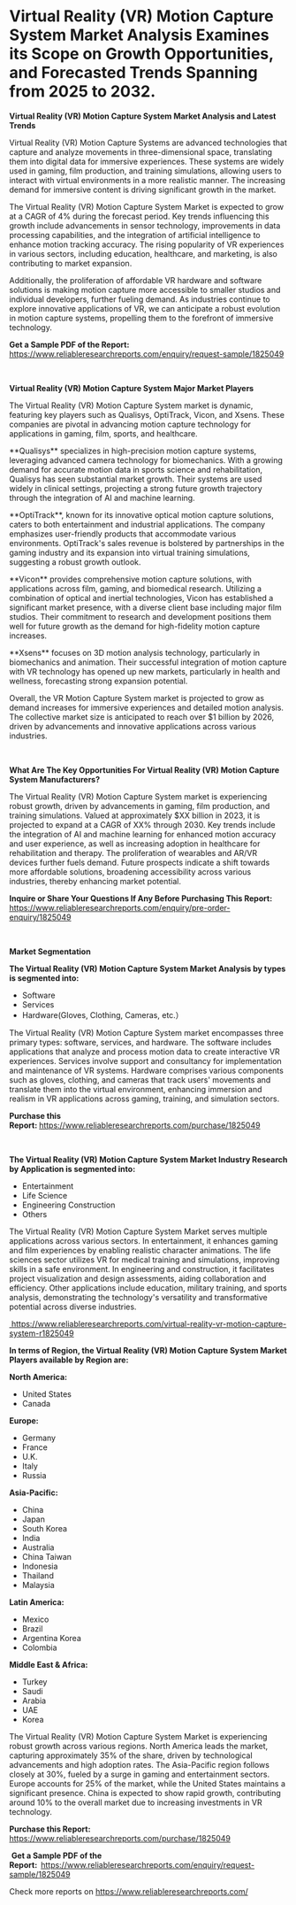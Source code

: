 <p><h1>Virtual Reality (VR) Motion Capture System Market Analysis Examines its Scope on Growth Opportunities, and Forecasted Trends Spanning from 2025 to 2032.</h1></p><p><strong>Virtual Reality (VR) Motion Capture System Market Analysis and Latest Trends</strong></p>
<p><p>Virtual Reality (VR) Motion Capture Systems are advanced technologies that capture and analyze movements in three-dimensional space, translating them into digital data for immersive experiences. These systems are widely used in gaming, film production, and training simulations, allowing users to interact with virtual environments in a more realistic manner. The increasing demand for immersive content is driving significant growth in the market.</p><p>The Virtual Reality (VR) Motion Capture System Market is expected to grow at a CAGR of 4% during the forecast period. Key trends influencing this growth include advancements in sensor technology, improvements in data processing capabilities, and the integration of artificial intelligence to enhance motion tracking accuracy. The rising popularity of VR experiences in various sectors, including education, healthcare, and marketing, is also contributing to market expansion.</p><p>Additionally, the proliferation of affordable VR hardware and software solutions is making motion capture more accessible to smaller studios and individual developers, further fueling demand. As industries continue to explore innovative applications of VR, we can anticipate a robust evolution in motion capture systems, propelling them to the forefront of immersive technology.</p></p>
<p><strong>Get a Sample PDF of the Report:&nbsp;</strong> <a href="https://www.reliableresearchreports.com/enquiry/request-sample/1825049?utm_campaign=2743&utm_medium=2&utm_source=Github&utm_content=ia&utm_term=11032025&utm_id=virtual-reality-vr-motion-capture-system">https://www.reliableresearchreports.com/enquiry/request-sample/1825049</a></p>
<p>&nbsp;</p>
<p><strong>Virtual Reality (VR) Motion Capture System Major Market Players</strong></p>
<p><p>The Virtual Reality (VR) Motion Capture System market is dynamic, featuring key players such as Qualisys, OptiTrack, Vicon, and Xsens. These companies are pivotal in advancing motion capture technology for applications in gaming, film, sports, and healthcare.</p><p>**Qualisys** specializes in high-precision motion capture systems, leveraging advanced camera technology for biomechanics. With a growing demand for accurate motion data in sports science and rehabilitation, Qualisys has seen substantial market growth. Their systems are used widely in clinical settings, projecting a strong future growth trajectory through the integration of AI and machine learning.</p><p>**OptiTrack**, known for its innovative optical motion capture solutions, caters to both entertainment and industrial applications. The company emphasizes user-friendly products that accommodate various environments. OptiTrack's sales revenue is bolstered by partnerships in the gaming industry and its expansion into virtual training simulations, suggesting a robust growth outlook.</p><p>**Vicon** provides comprehensive motion capture solutions, with applications across film, gaming, and biomedical research. Utilizing a combination of optical and inertial technologies, Vicon has established a significant market presence, with a diverse client base including major film studios. Their commitment to research and development positions them well for future growth as the demand for high-fidelity motion capture increases.</p><p>**Xsens** focuses on 3D motion analysis technology, particularly in biomechanics and animation. Their successful integration of motion capture with VR technology has opened up new markets, particularly in health and wellness, forecasting strong expansion potential.</p><p>Overall, the VR Motion Capture System market is projected to grow as demand increases for immersive experiences and detailed motion analysis. The collective market size is anticipated to reach over $1 billion by 2026, driven by advancements and innovative applications across various industries.</p></p>
<p>&nbsp;</p>
<p><strong>What Are The Key Opportunities For Virtual Reality (VR) Motion Capture System Manufacturers?</strong></p>
<p><p>The Virtual Reality (VR) Motion Capture System market is experiencing robust growth, driven by advancements in gaming, film production, and training simulations. Valued at approximately $XX billion in 2023, it is projected to expand at a CAGR of XX% through 2030. Key trends include the integration of AI and machine learning for enhanced motion accuracy and user experience, as well as increasing adoption in healthcare for rehabilitation and therapy. The proliferation of wearables and AR/VR devices further fuels demand. Future prospects indicate a shift towards more affordable solutions, broadening accessibility across various industries, thereby enhancing market potential.</p></p>
<p><strong>Inquire or Share Your Questions If Any Before Purchasing This Report:</strong> <a href="https://www.reliableresearchreports.com/enquiry/pre-order-enquiry/1825049?utm_campaign=2743&utm_medium=2&utm_source=Github&utm_content=ia&utm_term=11032025&utm_id=virtual-reality-vr-motion-capture-system">https://www.reliableresearchreports.com/enquiry/pre-order-enquiry/1825049</a></p>
<p>&nbsp;</p>
<p><strong>Market Segmentation</strong></p>
<p><strong>The Virtual Reality (VR) Motion Capture System Market Analysis by types is segmented into:</strong></p>
<p><ul><li>Software</li><li>Services</li><li>Hardware(Gloves, Clothing, Cameras, etc.）</li></ul></p>
<p><p>The Virtual Reality (VR) Motion Capture System market encompasses three primary types: software, services, and hardware. The software includes applications that analyze and process motion data to create interactive VR experiences. Services involve support and consultancy for implementation and maintenance of VR systems. Hardware comprises various components such as gloves, clothing, and cameras that track users' movements and translate them into the virtual environment, enhancing immersion and realism in VR applications across gaming, training, and simulation sectors.</p></p>
<p><strong>Purchase this Report:&nbsp;</strong><a href="https://www.reliableresearchreports.com/purchase/1825049?utm_campaign=2743&utm_medium=2&utm_source=Github&utm_content=ia&utm_term=11032025&utm_id=virtual-reality-vr-motion-capture-system">https://www.reliableresearchreports.com/purchase/1825049</a></p>
<p>&nbsp;</p>
<p><strong>The Virtual Reality (VR) Motion Capture System Market Industry Research by Application is segmented into:</strong></p>
<p><ul><li>Entertainment</li><li>Life Science</li><li>Engineering Construction</li><li>Others</li></ul></p>
<p><p>The Virtual Reality (VR) Motion Capture System Market serves multiple applications across various sectors. In entertainment, it enhances gaming and film experiences by enabling realistic character animations. The life sciences sector utilizes VR for medical training and simulations, improving skills in a safe environment. In engineering and construction, it facilitates project visualization and design assessments, aiding collaboration and efficiency. Other applications include education, military training, and sports analysis, demonstrating the technology's versatility and transformative potential across diverse industries.</p></p>
<p><a href="https://www.reliableresearchreports.com/virtual-reality-vr-motion-capture-system-r1825049?utm_campaign=2743&utm_medium=2&utm_source=Github&utm_content=ia&utm_term=11032025&utm_id=virtual-reality-vr-motion-capture-system">&nbsp;https://www.reliableresearchreports.com/virtual-reality-vr-motion-capture-system-r1825049</a></p>
<p><strong>In terms of Region, the Virtual Reality (VR) Motion Capture System Market Players available by Region are:</strong></p>
<p>
    <p> <strong> North America: </strong>
        <ul>
            <li>United States</li>
            <li>Canada</li>
        </ul>
        </p> 
    <p> <strong> Europe: </strong>
        <ul>
            <li>Germany</li>
            <li>France</li>
            <li>U.K.</li>
            <li>Italy</li>
            <li>Russia</li>
        </ul>
        </p> 
    <p> <strong> Asia-Pacific: </strong>
        <ul>
            <li>China</li>
            <li>Japan</li>
            <li>South Korea</li>
            <li>India</li>
            <li>Australia</li>
            <li>China Taiwan</li>
            <li>Indonesia</li>
            <li>Thailand</li>
            <li>Malaysia</li>
        </ul>
        </p> 
    <p> <strong> Latin America: </strong>
        <ul>
            <li>Mexico</li>
            <li>Brazil</li>
            <li>Argentina Korea</li>
            <li>Colombia</li>
        </ul>
        </p> 
    <p> <strong> Middle East & Africa: </strong>
        <ul>
            <li>Turkey</li>
            <li>Saudi</li>
            <li>Arabia</li>
            <li>UAE</li>
            <li>Korea</li>
        </ul>
    </p>
    </p>
<p><p>The Virtual Reality (VR) Motion Capture System Market is experiencing robust growth across various regions. North America leads the market, capturing approximately 35% of the share, driven by technological advancements and high adoption rates. The Asia-Pacific region follows closely at 30%, fueled by a surge in gaming and entertainment sectors. Europe accounts for 25% of the market, while the United States maintains a significant presence. China is expected to show rapid growth, contributing around 10% to the overall market due to increasing investments in VR technology.</p></p>
<p><strong>Purchase this Report: </strong><a href="https://www.reliableresearchreports.com/purchase/1825049?utm_campaign=2743&utm_medium=2&utm_source=Github&utm_content=ia&utm_term=11032025&utm_id=virtual-reality-vr-motion-capture-system">https://www.reliableresearchreports.com/purchase/1825049</a></p>
<p>&nbsp;<strong>Get a Sample PDF of the Report:&nbsp;&nbsp;</strong><a href="https://www.reliableresearchreports.com/enquiry/request-sample/1825049?utm_campaign=2743&utm_medium=2&utm_source=Github&utm_content=ia&utm_term=11032025&utm_id=virtual-reality-vr-motion-capture-system">https://www.reliableresearchreports.com/enquiry/request-sample/1825049</a></p>
<p><strong></strong></p>
<p>Check more reports on <a href="https://www.reliableresearchreports.com/?utm_campaign=2743&utm_medium=2&utm_source=Github&utm_content=ia&utm_term=11032025&utm_id=virtual-reality-vr-motion-capture-system">https://www.reliableresearchreports.com/</a></p>